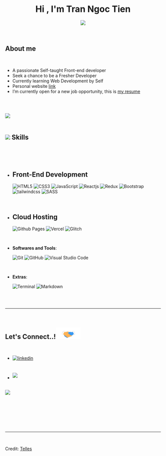 
<h1 align="center"><b>Hi , I'm Tran Ngoc Tien </b></h1>
<!--  -->
<p align="center">
  <a href="https://github.com/DenverCoder1/readme-typing-svg"><img src="https://readme-typing-svg.herokuapp.com?font=Time+New+Roman&color=cyan&size=25&center=true&vCenter=true&width=600&height=100&lines=Tran+Ngoc+Tien..;++;Self-taught+Front-End+Developer,;Electronics+and+Telecommunication+Student,;Front-end+Fresher,;,;Love+to+learn+new+stuffs."></a>
</p>


<br>



	
## **About me**


<br>

- A passionate Self-taught Front-end developer
- Seek a chance to be a Fresher Developer
- Currently learning Web Development by Self
- Personal website [link](https://bit.ly/telles-portfolio)
- I’m currently open for a new job opportunity, this is [my resume](https://bit.ly/telles-portfolio)

<br><br>

<img src="https://user-images.githubusercontent.com/73097560/115834477-dbab4500-a447-11eb-908a-139a6edaec5c.gif"><br><br>

## <img src="https://media2.giphy.com/media/QssGEmpkyEOhBCb7e1/giphy.gif?cid=ecf05e47a0n3gi1bfqntqmob8g9aid1oyj2wr3ds3mg700bl&rid=giphy.gif" width ="25"><b> Skills</b>
<br>

<p align="center">


<br>   
    
- <h2>Front-End Development</h2>

   ![HTML5](https://img.shields.io/badge/HTML5%20-ff9966)
   ![CSS3](https://img.shields.io/badge/CSS%20-0099ff)
   ![JavaScript](https://img.shields.io/badge/JavaScript%20-ffff00)
  ![Reactjs](https://img.shields.io/badge/Reactjs-66A3FF)
  ![Redux](https://img.shields.io/badge/Redux-9966ff)
  ![Bootstrap](https://img.shields.io/badge/Bootstrap-0000ff)
  ![tailwindcss](https://img.shields.io/badge/Tailwindcss-0099ff)
  ![SASS](https://img.shields.io/badge/Sass-e0b3ff)
  
  
  

<br>

- <h2>Cloud Hosting</h2>

    ![Github Pages](https://img.shields.io/badge/GitHub%20Pages-000000)
  ![Vercel](https://img.shields.io/badge/Vercel-993333)
  ![Glitch](https://img.shields.io/badge/Glitch-800000)
    
<br>

- **Softwares and Tools**:

    ![Git](https://img.shields.io/badge/git-%23F05033.svg?style=for-the-badge&logo=git&logoColor=white)
    ![GitHub](https://img.shields.io/badge/github-%23121011.svg?style=for-the-badge&logo=github&logoColor=white)
    ![Visual Studio Code](https://img.shields.io/badge/Visual%20Studio%20Code-0078d7.svg?style=for-the-badge&logo=visual-studio-code&logoColor=white)

<br>

- **Extras**:

    ![Terminal](https://img.shields.io/badge/Terminal-%23054020?style=for-the-badge&logo=gnu-bash&logoColor=white)
    ![Markdown](https://img.shields.io/badge/markdown-%23000000.svg?style=for-the-badge&logo=markdown&logoColor=white)   


</p>

<br>
<br>

-----

<br>


## <b> Let's Connect..!</b><img src="https://github.com/0xAbdulKhalid/0xAbdulKhalid/raw/main/assets/mdImages/handshake.gif" width ="80">
<br>
<div align='left'>

<ul>

<li>
<a href="https://www.linkedin.com/in/ngoc-tien-tran-4a2867194/" target="_blank">
<img src="https://img.shields.io/badge/linkedin:  Tran%20Ngoc%20Tien-%2300acee.svg?color=405DE6&style=for-the-badge&logo=linkedin&logoColor=white" alt=linkedin style="margin-bottom: 5px;"/>
</a>
</li>

<br>

<br>

<li>
<a href="mailto:tranngoctien084d@gmail.com" target="_blank">
<img src="https://img.shields.io/badge/gmail:  tranngoctien084@gmail.com-%23EA4335.svg?style=for-the-badge&logo=gmail&logoColor=white" t=mail style="margin-bottom: 5px;" />
</a>
</li>
	
</ul>
</div>

<br>
<img src="https://user-images.githubusercontent.com/73097560/115834477-dbab4500-a447-11eb-908a-139a6edaec5c.gif">
<br>
<br>
<br>

<div align='center'>



</div>
<br>
<br>
<br>
<br>

---

<br>

Credit: [Telles](https://github.com/Tellestran)


